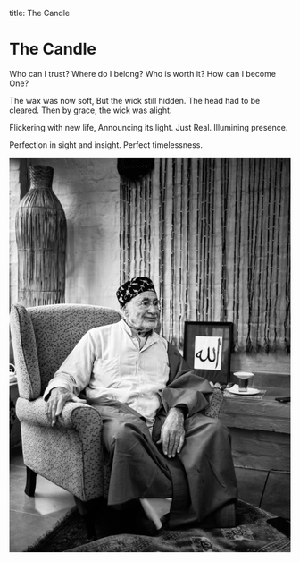 title: The Candle

# The Candle

Who can I trust?
Where do I belong?
Who is worth it?
How can I become One?

The wax was now soft,
But the wick still hidden.
The head had to be cleared.
Then by grace, the wick was alight.

Flickering with new life,
Announcing its light.
Just Real.
Illumining presence.

Perfection in sight and insight.
Perfect timelessness.

![Candle](./img/sfh_candle.jpg)